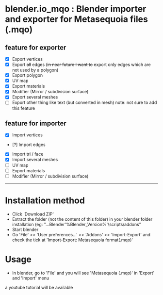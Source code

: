 blender.io_mqo : Blender importer and exporter for Metasequoia files (.mqo)
==============

feature for exporter
--------------
- [x] Export vertices
- [x] Export ~~all~~ edges (~~in near future I want to~~ export only edges which are not used by a polygon)
- [X] Export polygon
- [X] UV map
- [X] Export materials
- [X] Modifier (Mirror / subdivision surface)
- [X] Export several meshes
- [ ] Export other thing like text (but converted in mesh) note: not sure to add this feature

feature for importer
--------------
- [x] Import vertices
- [?] Import edges
- [X] Import tri / face
- [X] Import several meshes
- [ ] UV map
- [ ] Export materials
- [ ] Modifier (Mirror / subdivision surface)

___
# Installation method
- Click 'Download ZIP'
- Extract the folder (not the content of this folder) in your blender folder installation (eg: "...Blender\'%Blender_Version%'\scripts\addons\"
- Start blender
- Go 'File' >> 'User preferences...' >> 'Addons' >> 'Import-Export' and check the tick at 'Import-Export: Metasequoia format(.mqo)'

# Usage
- In blender, go to 'File' and you will see 'Metasequoia (.mqo)' in 'Export' and 'Import' menu

a youtube tutorial will be available
